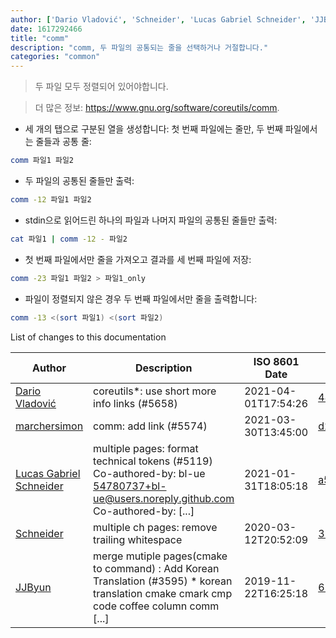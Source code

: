 ```yaml
---
author: ['Dario Vladović', 'Schneider', 'Lucas Gabriel Schneider', 'JJByun', 'marchersimon']
date: 1617292466
title: "comm"
description: "comm, 두 파일의 공통되는 줄을 선택하거나 거절합니다."
categories: "common"
---
```

> 두 파일 모두 정렬되어 있어야합니다.

> 더 많은 정보: <https://www.gnu.org/software/coreutils/comm>.

- 세 개의 탭으로 구분된 열을 생성합니다: 첫 번째 파일에는 줄만, 두 번째 파일에서는 줄들과 공통 줄:

```bash
comm 파일1 파일2
```

- 두 파일의 공통된 줄들만 출력:

```bash
comm -12 파일1 파일2
```

- stdin으로 읽어드린 하나의 파일과 나머지 파일의 공통된 줄들만 출력:

```bash
cat 파일1 | comm -12 - 파일2
```

- 첫 번째 파일에서만 줄을 가져오고 결과를 세 번째 파일에 저장:

```bash
comm -23 파일1 파일2 > 파일1_only
```

- 파일이 정렬되지 않은 경우 두 번째 파일에서만 줄을 출력합니다:

```bash
comm -13 <(sort 파일1) <(sort 파일2)
```
List of changes to this documentation


Author | Description | ISO 8601 Date | GitHub link
------|-----|-----|-----
[Dario Vladović](mailto:d.vladimyr@gmail.com) | coreutils*: use short more info links (#5658) | 2021-04-01T17:54:26 | [4830093903f6](https://github.com/tldr-pages/tldr/commit/4830093903f66ccf3ebbc2ecf477286e45edac59)
[marchersimon](mailto:50295997+marchersimon@users.noreply.github.com) | comm: add link (#5574) | 2021-03-30T13:45:00 | [d2f1b60f45aa](https://github.com/tldr-pages/tldr/commit/d2f1b60f45aa596ac50271f9f18ad69817e3eb26)
[Lucas Gabriel Schneider](mailto:casdpa@gmail.com) | multiple pages: format technical tokens (#5119) Co-authored-by: bl-ue <54780737+bl-ue@users.noreply.github.com> Co-authored-by: [...] | 2021-01-31T18:05:18 | [a5fe31bc47ae](https://github.com/tldr-pages/tldr/commit/a5fe31bc47aece3efa5e66b52b3cf384f27d5d72)
[Schneider](mailto:lucas.schneider@sap.com) | multiple ch pages: remove trailing whitespace | 2020-03-12T20:52:09 | [310c1e1f7607](https://github.com/tldr-pages/tldr/commit/310c1e1f7607c67e5651e4d3c118a43029639285)
[JJByun](mailto:jd0909@naver.com) | merge mutiple pages(cmake to command) : Add Korean Translation (#3595) * korean translation cmake cmark cmp code coffee column comm [...] | 2019-11-22T16:25:18 | [61f5b847208b](https://github.com/tldr-pages/tldr/commit/61f5b847208bf1994b04849aaa5d16948f1716b5)

